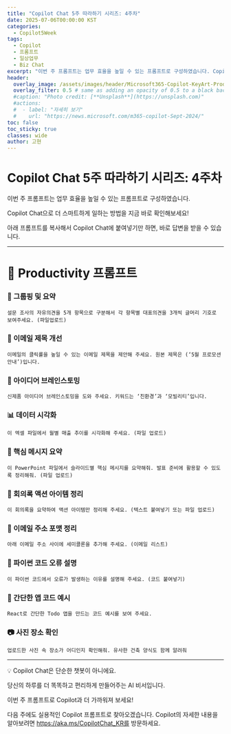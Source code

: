 ```yaml
---
title: "Copilot Chat 5주 따라하기 시리즈: 4주차"
date: 2025-07-06T00:00:00 KST
categories:
  - Copilot5Week
tags:
  - Copilot
  - 프롬프트
  - 일상업무
  - Biz Chat
excerpt: "이번 주 프롬프트는 업무 효율을 높일 수 있는 프롬프트로 구성하였습니다. Copilot Chat으로 더 스마트하게 일하는 방법을 지금 바로 확인해보세요!"
header:
  overlay_image: /assets/images/header/Microsoft365-Copilot-KeyArt-Productivity-6K-01.png
  overlay_filter: 0.5 # same as adding an opacity of 0.5 to a black background
  #caption: "Photo credit: [**Unsplash**](https://unsplash.com)"
  #actions:
  #  - label: "자세히 보기"
  #    url: "https://news.microsoft.com/m365-copilot-Sept-2024/"
toc: false
toc_sticky: true
classes: wide
author: 고현
---
```


# Copilot Chat 5주 따라하기 시리즈: 4주차

이번 주 프롬프트는 업무 효율을 높일 수 있는 프롬프트로 구성하였습니다. 

Copilot Chat으로 더 스마트하게 일하는 방법을 지금 바로 확인해보세요! 

아래 프롬프트를 복사해서 Copilot Chat에 붙여넣기만 하면, 바로 답변을 받을 수 있습니다.

---

# 🤝 Productivity 프롬프트

### 🧮 그룹핑 및 요약

```
설문 조사의 자유의견을 5개 항목으로 구분해서 각 항목별 대표의견을 3개씩 글머리 기호로 보여주세요. (파일업로드)
```

### 📧 이메일 제목 개선

```
이메일의 클릭률을 높일 수 있는 이메일 제목을 제안해 주세요. 원본 제목은 (‘5월 프로모션 안내’)입니다.
```

### 🌱 아이디어 브레인스토밍

```
신제품 아이디어 브레인스토밍을 도와 주세요. 키워드는 ‘친환경’과 ‘모빌리티’입니다.
```

### 📊 데이터 시각화

```
이 엑셀 파일에서 월별 매출 추이를 시각화해 주세요. (파일 업로드)
```

### 📝 핵심 메시지 요약

```
이 PowerPoint 파일에서 슬라이드별 핵심 메시지를 요약해줘. 발표 준비에 활용할 수 있도록 정리해줘. (파일 업로드)
```

### 📌 회의록 액션 아이템 정리

```
이 회의록을 요약하여 액션 아이템만 정리해 주세요. (텍스트 붙여넣기 또는 파일 업로드)
```

### 📮 이메일 주소 포맷 정리

```
아래 이메일 주소 사이에 세미콜론을 추가해 주세요. (이메일 리스트)
```

### 🐍 파이썬 코드 오류 설명

```
이 파이썬 코드에서 오류가 발생하는 이유를 설명해 주세요. (코드 붙여넣기)
```

### 🧩 간단한 앱 코드 예시

```
React로 간단한 Todo 앱을 만드는 코드 예시를 보여 주세요.
```

### 📷 사진 장소 확인

```
업로드한 사진 속 장소가 어디인지 확인해줘. 유사한 건축 양식도 함께 알려줘
```

---

💡 Copilot Chat은 단순한 챗봇이 아니에요.

당신의 하루를 더 똑똑하고 편리하게 만들어주는 AI 비서입니다.

이번 주 프롬프트로 Copilot과 더 가까워져 보세요!

다음 주에도 실용적인 Copilot 프롬프트로 찾아오겠습니다. Copilot의 자세한 내용을 알아보려면 https://aka.ms/CopilotChat_KR를 방문하세요.